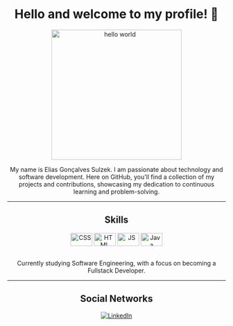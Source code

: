 

<!--
**eliassulzek/eliassulzek** is a ✨ _special_ ✨ repository because its `README.md` (this file) appears on your GitHub profile.

Here are some ideas to get you started:

- 🔭 I’m currently working on ...
- 🌱 I’m currently learning ...
- 👯 I’m looking to collaborate on ...
- 🤔 I’m looking for help with ...
- 💬 Ask me about ...
- 📫 How to reach me: ...
- 😄 Pronouns: ...
- ⚡ Fun fact: ...
-->

<div align="center">
  <h1>Hello and welcome to my profile! 👋</h1>
  <img height="300em" src="https://cdna.artstation.com/p/assets/images/images/035/693/656/original/gwyneth-balucio-hello-world.gif?1615642877" alt="hello world">
  <p>My name is Elias Gonçalves Sulzek. I am passionate about technology and software development. Here on GitHub, you'll find a collection of my projects and contributions, showcasing my dedication to continuous learning and problem-solving.</p>
</div>

<hr>

<div align="center">
  <h2>Skills</h2>
  <div id="languages">
    <img align="center" alt="CSS" height="30" width="50" src="https://cdn.jsdelivr.net/gh/devicons/devicon/icons/css3/css3-original.svg" />
    <img align="center" alt="HTML" height="30" width="50" src="https://cdn.jsdelivr.net/gh/devicons/devicon/icons/html5/html5-original.svg" />
    <img align="center" alt="JS" height="30" width="50" src="https://cdn.jsdelivr.net/gh/devicons/devicon/icons/javascript/javascript-original.svg" />
    <img align="center" alt="Java" height="30" width="50" src="https://cdn.jsdelivr.net/gh/devicons/devicon/icons/java/java-original-wordmark.svg" />
  </div>
<br>
  <p>Currently studying Software Engineering, with a focus on becoming a Fullstack Developer.</p>
</div>

<hr>

<div align="center">
  <h2>Social Networks</h2>
  <a href="https://www.linkedin.com/in/elias-sulzek-26b259233/" target="_blank">
    <img src="https://img.shields.io/badge/-LinkedIn-%230077B5?style=for-the-badge&logo=linkedin&logoColor=white" target="_blank" alt="LinkedIn">
  </a>
</div>


<div id="status">
</div>

<br>
